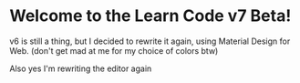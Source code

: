 Welcome to the Learn Code v7 Beta!
=======

v6 is still a thing, but I decided to rewrite it again, using Material Design for Web. (don't get mad at me for my choice of colors btw)

Also yes I'm rewriting the editor again
